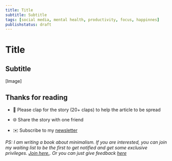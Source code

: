 ```yaml
---
title: Title
subtitle: Subtitle
tags: [social media, mental health, productivity, focus, happinnes]
publishstatus: draft
---
```

# Title
## Subtitle

[Image]

## Thanks for reading

-   👏 Please clap for the story (20+ claps) to help the article to be spread

-   🌐 Share the story with one friend

-   ✉️ Subscribe to my [newsletter](https://news.milh.tech)


*PS: I am writing a book about minimalism. If you are interested, you can join my waiting list to be the first to get notified and get some exclusive privileges. [Join here.](https://book.milh.tech). Or you can just give feedback [here](https://tripetto.app/run/Q2P5XV2W6E)*
